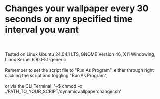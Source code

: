 # Changes your wallpaper every 30 seconds or any specified time interval you want <br><br>
Tested on Linux Ubuntu 24.04.1 LTS, GNOME Version 46, X11 Windowing, Linux Kernel 6.8.0-51-generic <br><br>
Remember to set the script file to "Run As Program", either through right clicking the script and toggling "Run As Program",<br><br>
or via the CLI Terminal: '~$ chmod +x ./PATH_TO_YOUR_SCRIPT/dynamicwallpaperchanger.sh'

